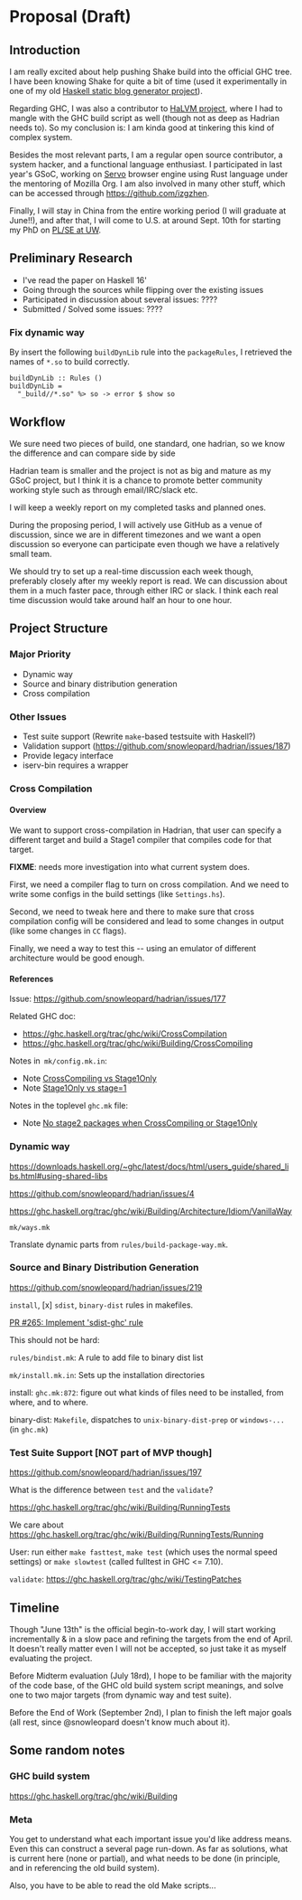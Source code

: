 Proposal (Draft)
====

## Introduction

I am really excited about help pushing Shake build into the official GHC tree. I have been knowing Shake for quite a bit of time (used it experimentally in one of my old [Haskell static blog generator project](https://github.com/izgzhen/bbq-sg)).

Regarding GHC, I was also a contributor to [HaLVM project](https://github.com/GaloisInc/HaLVM), where I had to mangle with the GHC build script as well (though not as deep as Hadrian needs to). So my conclusion is: I am kinda good at tinkering this kind of complex system.

Besides the most relevant parts, I am a regular open source contributor, a system hacker, and a functional language enthusiast. I participated in last year's GSoC, working on [Servo](https://servo.org) browser engine using Rust language under the mentoring of Mozilla Org. I am also involved in many other stuff, which can be accessed through https://github.com/izgzhen.

Finally, I will stay in China from the entire working period (I will graduate at June!!), and after that, I will come to U.S. at around Sept. 10th for starting my PhD on [PL/SE at UW](http://uwplse.org).

## Preliminary Research

- I've read the paper on Haskell 16'
- Going through the sources while flipping over the existing issues
- Participated in discussion about several issues: ????
- Submitted / Solved some issues: ????

### Fix dynamic way

By insert the following `buildDynLib` rule into the `packageRules`, I retrieved the names of `*.so`
to build correctly.

```
buildDynLib :: Rules ()
buildDynLib =
  "_build//*.so" %> so -> error $ show so
```

## Workflow

We sure need two pieces of build, one standard, one hadrian, so we know the difference and can compare side by side

Hadrian team is smaller and the project is not as big and mature as my GSoC project, but I think it is a chance to promote better community working style such as through email/IRC/slack etc.

I will keep a weekly report on my completed tasks and planned ones.

During the proposing period, I will actively use GitHub as a venue of discussion, since we are in different timezones and we want a open discussion so everyone can participate even though we have a relatively small team.

We should try to set up a real-time discussion each week though, preferably closely after my weekly report is read. We can discussion about them in a much faster pace, through either IRC or slack. I think each real time discussion would take around half an hour to one hour.

## Project Structure

### Major Priority

- Dynamic way
- Source and binary distribution generation
- Cross compilation

### Other Issues

- Test suite support (Rewrite `make`-based testsuite with Haskell?)
- Validation support (https://github.com/snowleopard/hadrian/issues/187)
- Provide legacy interface
- iserv-bin requires a wrapper

### Cross Compilation

#### Overview

We want to support cross-compilation in Hadrian, that user can specify a different target
and build a Stage1 compiler that compiles code for that target.

**FIXME**: needs more investigation into what current system does.

First, we need a compiler flag to turn on cross compilation. And we need to write some configs in the build settings (like `Settings.hs`).

Second, we need to tweak here and there to make sure that cross compilation config will be considered and lead to some changes in output (like some changes in `CC` flags).

Finally, we need a way to test this -- using an emulator of different architecture would be good enough.

#### References

Issue: https://github.com/snowleopard/hadrian/issues/177

Related GHC doc:

- https://ghc.haskell.org/trac/ghc/wiki/CrossCompilation
- https://ghc.haskell.org/trac/ghc/wiki/Building/CrossCompiling

Notes in` mk/config.mk.in`:

- Note [CrossCompiling vs Stage1Only](https://github.com/ghc/ghc/blob/master/mk/config.mk.in#L555-L572)
- Note [Stage1Only vs stage=1](https://github.com/ghc/ghc/blob/master/mk/config.mk.in#L574-L603)

Notes in the toplevel `ghc.mk` file:

- Note [No stage2 packages when CrossCompiling or Stage1Only](https://github.com/ghc/ghc/blob/3b6a4909ff579507a7f9527264e0cb8464fbe555/ghc.mk#L1448-L1490)

### Dynamic way

https://downloads.haskell.org/~ghc/latest/docs/html/users_guide/shared_libs.html#using-shared-libs

https://github.com/snowleopard/hadrian/issues/4

https://ghc.haskell.org/trac/ghc/wiki/Building/Architecture/Idiom/VanillaWay

`mk/ways.mk`

Translate dynamic parts from `rules/build-package-way.mk`.

### Source and Binary Distribution Generation

https://github.com/snowleopard/hadrian/issues/219

`install`, [x] `sdist`, `binary-dist` rules in makefiles.

[PR #265: Implement 'sdist-ghc' rule](https://github.com/snowleopard/hadrian/pull/265)

This should not be hard:

`rules/bindist.mk`: A rule to add file to binary dist list

`mk/install.mk.in`: Sets up the installation directories

install: `ghc.mk:872`: figure out what kinds of files need to be installed, from where, and to where.

binary-dist: `Makefile`, dispatches to `unix-binary-dist-prep` or `windows-...` (in `ghc.mk`)

### Test Suite Support [NOT part of MVP though]

https://github.com/snowleopard/hadrian/issues/197

What is the difference between `test` and the `validate`?

https://ghc.haskell.org/trac/ghc/wiki/Building/RunningTests

We care about https://ghc.haskell.org/trac/ghc/wiki/Building/RunningTests/Running

User: run either `make fasttest`, `make test` (which uses the normal speed settings) or `make slowtest` (called fulltest in GHC <= 7.10).

`validate`: https://ghc.haskell.org/trac/ghc/wiki/TestingPatches


## Timeline

Though "June 13th" is the official begin-to-work day, I will start working incrementally & in a slow pace and refining the targets from the end of April. It doesn't really matter even I will not be accepted, so just take it as myself evaluating the project.

Before Midterm evaluation (July 18rd), I hope to be familiar with the majority of the code base, of the GHC old build system script meanings, and solve one to two major targets (from dynamic way and test suite).

Before the End of Work (September 2nd), I plan to finish the left major goals (all rest, since @snowleopard doesn't know much about it).


## Some random notes

### GHC build system

https://ghc.haskell.org/trac/ghc/wiki/Building

### Meta

You get to understand what each important issue you'd like address means. Even this can construct a several page run-down. As far as solutions, what is current here (none or partial), and what needs to be done (in principle, and in referencing the old build system).

Also, you have to be able to read the old Make scripts...

